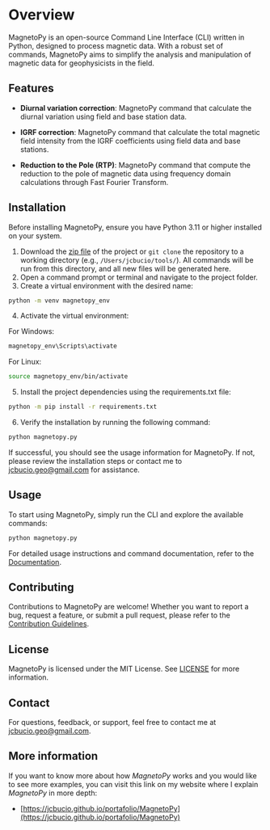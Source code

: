 # Overview

MagnetoPy is an open-source Command Line Interface (CLI) written in Python, designed to process magnetic data. With a robust set of commands, MagnetoPy aims to simplify the analysis and manipulation of magnetic data for geophysicists in the field.

## Features

- **Diurnal variation correction**: MagnetoPy command that calculate the diurnal variation using field and base station data.

- **IGRF correction**: MagnetoPy command that calculate the total magnetic field intensity from the IGRF coefficients using field data and base stations.

- **Reduction to the Pole (RTP)**: MagnetoPy command that compute the reduction to the pole of magnetic data using frequency domain calculations through Fast Fourier Transform.

## Installation

Before installing MagnetoPy, ensure you have Python 3.11 or higher installed on your system.

1. Download the [zip file](https://github.com/JCBucio/MagnetoPy/archive/refs/heads/main.zip) of the project or `git clone` the repository to a working directory (e.g., `/Users/jcbucio/tools/`). All commands will be run from this directory, and all new files will be generated here.
2. Open a command prompt or terminal and navigate to the project folder.
3. Create a virtual environment with the desired name:

```bash
python -m venv magnetopy_env
```

4. Activate the virtual environment:

For Windows:
```bash
magnetopy_env\Scripts\activate
```

For Linux:
```bash
source magnetopy_env/bin/activate
```

5. Install the project dependencies using the requirements.txt file:

```bash
python -m pip install -r requirements.txt
```

6. Verify the installation by running the following command:

```bash
python magnetopy.py
```

If successful, you should see the usage information for MagnetoPy. If not, please review the installation steps or contact me to [jcbucio.geo@gmail.com](mailto:jcbucio.geo@gmail.com) for assistance.

## Usage

To start using MagnetoPy, simply run the CLI and explore the available commands:

```bash
python magnetopy.py
```

For detailed usage instructions and command documentation, refer to the [Documentation](https://github.com/JCBucio/MagnetoPy/docs).

## Contributing

Contributions to MagnetoPy are welcome! Whether you want to report a bug, request a feature, or submit a pull request, please refer to the [Contribution Guidelines](https://github.com/JCBucio/MagnetoPy/CONTRIBUTING.md).

## License

MagnetoPy is licensed under the MIT License. See [LICENSE](https://github.com/JCBucio/MagnetoPy/LICENSE) for more information.

## Contact

For questions, feedback, or support, feel free to contact me at [jcbucio.geo@gmail.com](mailto:jcbucio.geo@gmail.com).

## More information
If you want to know more about how *MagnetoPy* works and you would like to see more examples, you can visit this link on my website where I explain *MagnetoPy* in more depth: 
- [https://jcbucio.github.io/portafolio/MagnetoPy](https://jcbucio.github.io/portafolio/MagnetoPy)